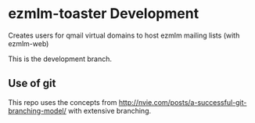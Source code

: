 ezmlm-toaster Development
=========================

Creates users for qmail virtual domains to host ezmlm mailing lists (with ezmlm-web)

This is the development branch.

Use of git
----------

This repo uses the concepts from http://nvie.com/posts/a-successful-git-branching-model/ with extensive branching.
